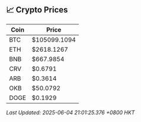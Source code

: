## 📈 Crypto Prices

| Coin | Price |
| ---- | ----- |
| BTC | $105099.1094 |
| ETH | $2618.1267 |
| BNB | $667.9854 |
| CRV | $0.6791 |
| ARB | $0.3614 |
| OKB | $50.0792 |
| DOGE | $0.1929 |

_Last Updated: 2025-06-04 21:01:25.376 +0800 HKT_